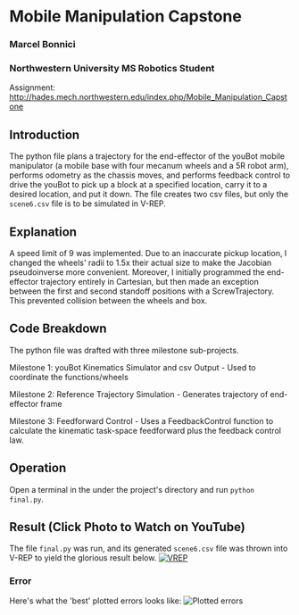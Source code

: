 # Mobile Manipulation Capstone
### Marcel Bonnici
### Northwestern University MS Robotics Student
Assignment: http://hades.mech.northwestern.edu/index.php/Mobile_Manipulation_Capstone
## Introduction
The python file plans a trajectory for the end-effector of the youBot mobile manipulator (a mobile base with four mecanum wheels and a 5R robot arm), performs odometry as the chassis moves, and performs feedback control to drive the youBot to pick up a block at a specified location, carry it to a desired location, and put it down. The file creates two csv files, but only the `scene6.csv` file is to be simulated in V-REP.
## Explanation
A speed limit of 9 was implemented. Due to an inaccurate pickup location, I changed the wheels' radii to 1.5x their actual size to make the Jacobian pseudoinverse more convenient. Moreover, I initially programmed the end-effector trajectory entirely in Cartesian, but then made an exception between the first and second standoff positions with a ScrewTrajectory. This prevented collision between the wheels and box.

## Code Breakdown
The python file was drafted with three milestone sub-projects.

Milestone 1: youBot Kinematics Simulator and csv Output - Used to coordinate the functions/wheels

Milestone 2: Reference Trajectory Simulation - Generates trajectory of end-effector frame

Milestone 3: Feedforward Control - Uses a FeedbackControl function to calculate the kinematic task-space feedforward plus the feedback control law.

## Operation
Open a terminal in the under the project's directory and run `python final.py`.

## Result (Click Photo to Watch on YouTube)
The file `final.py` was run, and its generated `scene6.csv` file was thrown into V-REP to yield the glorious result below.
[![VREP](https://i.ytimg.com/vi/XvYdUPLrBC4/maxresdefault.jpg)](https://youtu.be/XvYdUPLrBC4 "r2p3a")

### Error
Here's what the 'best' plotted errors looks like:
![Plotted errors](https://drive.google.com/uc?id=1fMIgSd7VRXlPBdki9X5qg7sQbVmQNFoQ)

